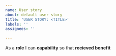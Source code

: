 ```yaml
---
name: User story
about: default user story
title: 'USER STORY: <TITLE>'
labels: ''
assignees: ''

---
```


As a **role** I can **capability** so that **recieved benefit**
